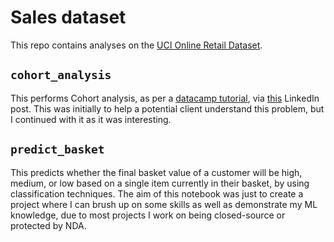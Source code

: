 # Sales dataset
This repo contains analyses on the [UCI Online Retail Dataset](https://archive.ics.uci.edu/ml/datasets/online+retail).

## `cohort_analysis`
This performs Cohort analysis, as per a [datacamp tutorial](https://campus.datacamp.com/courses/customer-segmentation-in-python/cohort-analysis?ex=3), via [this](https://www.linkedin.com/pulse/understanding-customer-retention-rates-cohort-analysis-yuan-yexi/) LinkedIn post. This was initially to help a potential client understand this problem, but I continued with it as it was interesting.

## `predict_basket`
This predicts whether the final basket value of a customer will be high, medium, or low based on a single item currently in their basket, by using classification techniques. The aim of this notebook was just to create a project where I can brush up on some skills as well as demonstrate my ML knowledge, due to most projects I work on being closed-source or protected by NDA.
